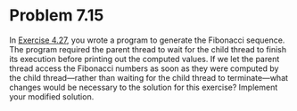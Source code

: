 # Problem 7.15  

In [Exercise 4.27](https://github.com/Zocke07/Operating-Systems/tree/main/HW2/Exercise/4.27), you wrote a program to generate the Fibonacci sequence. The program required the parent thread to wait for the child thread to finish its execution before printing out the computed values. If we let the parent thread access the Fibonacci numbers as soon as they were computed by the child thread—rather than waiting for the child thread to terminate—what changes would be necessary to the solution for this exercise? Implement your modified solution.
